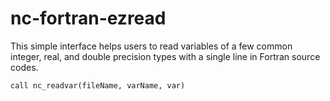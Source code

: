# nc-fortran-ezread
This simple interface helps users to read variables of a few common integer, real, and double precision types with a single line in Fortran source codes. 

```Fortran
call nc_readvar(fileName, varName, var)
```
